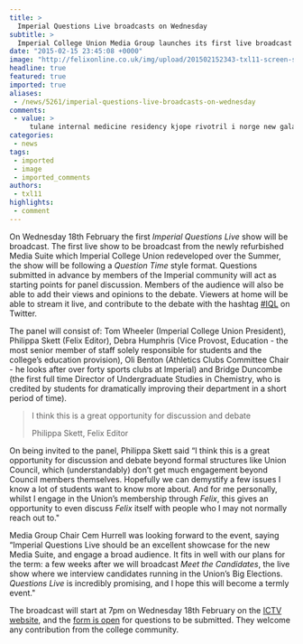 ```yaml
---
title: >
  Imperial Questions Live broadcasts on Wednesday
subtitle: >
  Imperial College Union Media Group launches its first live broadcast of the year with a bang (well, a live audience and five panellists).
date: "2015-02-15 23:45:08 +0000"
image: "http://felixonline.co.uk/img/upload/201502152343-txl11-screen-shot-2015-02-15-at-23.34.20.png"
headline: true
featured: true
imported: true
aliases:
 - /news/5261/imperial-questions-live-broadcasts-on-wednesday
comments:
 - value: >
     tulane internal medicine residency kjope rivotril i norge new galaxy tablet 2013 ,drugs used for anxiety hvor kjope rivotril calculation of drug dosages
categories:
 - news
tags:
 - imported
 - image
 - imported_comments
authors:
 - txl11
highlights:
 - comment
---
```


On Wednesday 18th February the first _Imperial Questions Live_ show will be broadcast. The first live show to be broadcast from the newly refurbished Media Suite which Imperial College Union redeveloped over the Summer, the show will be following a _Question Time_ style format. Questions submitted in advance by members of the Imperial community will act as starting points for panel discussion. Members of the audience will also be able to add their views and opinions to the debate. Viewers at home will be able to stream it live, and contribute to the debate with the hashtag [#IQL](https://twitter.com/hashtag/iql) on Twitter.

The panel will consist of: Tom Wheeler (Imperial College Union President), Philippa Skett (Felix Editor), Debra Humphris (Vice Provost, Education - the most senior member of staff solely responsible for students and the college’s education provision), Oli Benton (Athletics Clubs Committee Chair - he looks after over forty sports clubs at Imperial) and Bridge Duncombe (the first full time Director of Undergraduate Studies in Chemistry, who is credited by students for dramatically improving their department in a short period of time).

> I think this is a great opportunity for discussion and debate
>
> Philippa Skett, Felix Editor

On being invited to the panel, Philippa Skett said “I think this is a great opportunity for discussion and debate beyond formal structures like Union Council, which (understandably) don’t get much engagement beyond Council members themselves. Hopefully we can demystify a few issues I know a lot of students want to know more about. And for me personally, whilst I engage in the Union’s membership through _Felix_, this gives an opportunity to even discuss _Felix_ itself with people who I may not normally reach out to."

Media Group Chair Cem Hurrell was looking forward to the event, saying “Imperial Questions Live should be an excellent showcase for the new Media Suite, and engage a broad audience. It fits in well with our plans for the term: a few weeks after we will broadcast _Meet the Candidates_, the live show where we interview candidates running in the Union’s Big Elections. _Questions Live_ is incredibly promising, and I hope this will become a termly event."

The broadcast will start at 7pm on Wednesday 18th February on the [ICTV website](http://imperialcollege.tv/), and the [form is open](http://imperialcollege.tv/questions-live/) for questions to be submitted. They welcome any contribution from the college community.
